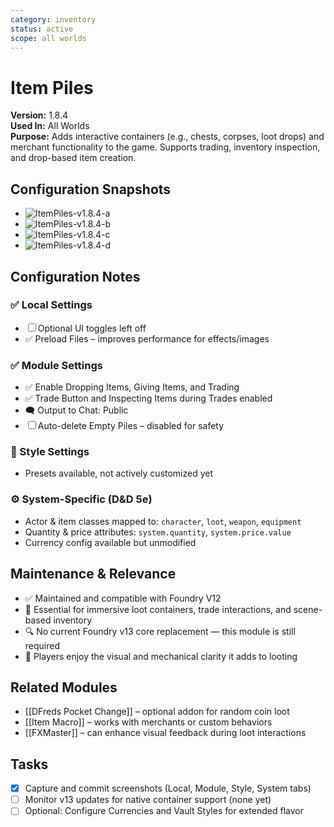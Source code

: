 ```yaml
---
category: inventory
status: active
scope: all worlds
---
```


# Item Piles

**Version:** 1.8.4  
**Used In:** All Worlds  
**Purpose:** Adds interactive containers (e.g., chests, corpses, loot drops) and merchant functionality to the game. Supports trading, inventory inspection, and drop-based item creation.

## Configuration Snapshots

- ![ItemPiles-v1.8.4-a](./ItemPiles-v1.8.4-a.png)
- ![ItemPiles-v1.8.4-b](./ItemPiles-v1.8.4-b.png)
- ![ItemPiles-v1.8.4-c](./ItemPiles-v1.8.4-c.png)
- ![ItemPiles-v1.8.4-d](./ItemPiles-v1.8.4-d.png)

## Configuration Notes

### ✅ Local Settings
- ☐ Optional UI toggles left off
- ✅ Preload Files – improves performance for effects/images

### ✅ Module Settings
- ✅ Enable Dropping Items, Giving Items, and Trading
- ✅ Trade Button and Inspecting Items during Trades enabled
- 🗨️ Output to Chat: Public
- ☐ Auto-delete Empty Piles – disabled for safety

### 🎨 Style Settings
- Presets available, not actively customized yet

### ⚙️ System-Specific (D&D 5e)
- Actor & item classes mapped to: `character`, `loot`, `weapon`, `equipment`
- Quantity & price attributes: `system.quantity`, `system.price.value`
- Currency config available but unmodified

## Maintenance & Relevance

- ✅ Maintained and compatible with Foundry V12
- 🧠 Essential for immersive loot containers, trade interactions, and scene-based inventory
- 🔍 No current Foundry v13 core replacement — this module is still required
- 💬 Players enjoy the visual and mechanical clarity it adds to looting

## Related Modules

- [[DFreds Pocket Change]] – optional addon for random coin loot
- [[Item Macro]] – works with merchants or custom behaviors
- [[FXMaster]] – can enhance visual feedback during loot interactions

## Tasks

- [x] Capture and commit screenshots (Local, Module, Style, System tabs)
- [ ] Monitor v13 updates for native container support (none yet)
- [ ] Optional: Configure Currencies and Vault Styles for extended flavor
